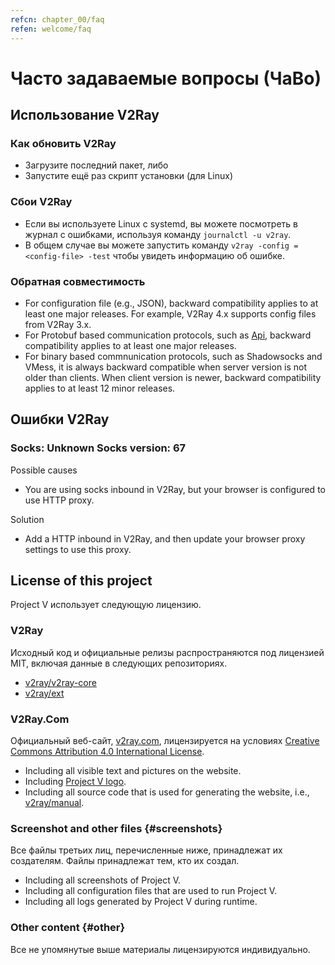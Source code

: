 ```yaml
---
refcn: chapter_00/faq
refen: welcome/faq
---
```

# Часто задаваемые вопросы (ЧаВо)

## Использование V2Ray

### Как обновить V2Ray

* Загрузите последний пакет, либо
* Запустите ещё раз скрипт установки (для Linux)

### Сбои V2Ray

* Если вы используете Linux с systemd, вы можете посмотреть в журнал с ошибками, используя команду `journalctl -u v2ray`.
* В общем случае вы можете запустить команду `v2ray -config =<config-file> -test` чтобы увидеть информацию об ошибке.

### Обратная совместимость

* For configuration file (e.g., JSON), backward compatibility applies to at least one major releases. For example, V2Ray 4.x supports config files from V2Ray 3.x.
* For Protobuf based communication protocols, such as [Api](../api.md), backward compatibility applies to at least one major releases.
* For binary based commnunication protocols, such as Shadowsocks and VMess, it is always backward compatible when server version is not older than clients. When client version is newer, backward compatibility applies to at least 12 minor releases.

## Ошибки V2Ray

### Socks: Unknown Socks version: 67

Possible causes

* You are using socks inbound in V2Ray, but your browser is configured to use HTTP proxy.

Solution

* Add a HTTP inbound in V2Ray, and then update your browser proxy settings to use this proxy.

## License of this project

Project V использует следующую лицензию.

### V2Ray

Исходный код и официальные релизы распространяются под лицензией MIT, включая данные в следующих репозиториях.

* [v2ray/v2ray-core](https://www.github.com/v2ray/v2ray-core/)
* [v2ray/ext](https://www.github.com/v2ray/ext)

### V2Ray.Com

Официальный веб-сайт, [v2ray.com](https://www.v2ray.com/), лицензируется на условиях [Creative Commons Attribution 4.0 International License](https://creativecommons.org/licenses/by/4.0/).

* Including all visible text and pictures on the website.
* Including <a href="https://www.v2ray.com/resources/v2ray_1024.png" target="_blank">Project V logo</a>.
* Including all source code that is used for generating the website, i.e., [v2ray/manual](https://www.github.com/v2ray/manual).

### Screenshot and other files {#screenshots}

Все файлы третьих лиц, перечисленные ниже, принадлежат их создателям. Файлы принадлежат тем, кто их создал.

* Including all screenshots of Project V.
* Including all configuration files that are used to run Project V.
* Including all logs generated by Project V during runtime.

### Other content {#other}

Все не упомянутые выше материалы лицензируются индивидуально.